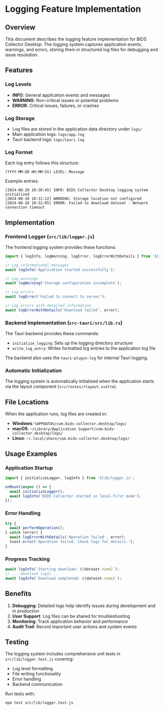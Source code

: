 # Logging Feature Implementation

## Overview

This document describes the logging feature implementation for BIDS Collector Desktop. The logging system captures application events, warnings, and errors, storing them in structured log files for debugging and issue resolution.

## Features

### Log Levels
- **INFO**: General application events and messages
- **WARNING**: Non-critical issues or potential problems  
- **ERROR**: Critical issues, failures, or crashes

### Log Storage
- Log files are stored in the application data directory under `logs/`
- Main application logs: `logs/app.log`
- Tauri backend logs: `logs/tauri.log`

### Log Format
Each log entry follows this structure:
```
[YYYY-MM-DD HH:MM:SS] LEVEL: Message
```

Example entries:
```
[2024-08-20 10:30:45] INFO: BIDS Collector Desktop logging system initialized
[2024-08-20 10:31:12] WARNING: Storage location not configured
[2024-08-20 10:32:05] ERROR: Failed to download dataset - Network connection timeout
```

## Implementation

### Frontend Logger (`src/lib/logger.js`)

The frontend logging system provides these functions:

```javascript
import { logInfo, logWarning, logError, logErrorWithDetails } from '$lib/logger.js';

// Log informational messages
await logInfo('Application started successfully');

// Log warnings
await logWarning('Storage configuration incomplete');

// Log errors
await logError('Failed to connect to server');

// Log errors with detailed information
await logErrorWithDetails('Download failed', error);
```

### Backend Implementation (`src-tauri/src/lib.rs`)

The Tauri backend provides these commands:
- `initialize_logging`: Sets up the logging directory structure
- `write_log_entry`: Writes formatted log entries to the application log file

The backend also uses the `tauri-plugin-log` for internal Tauri logging.

### Automatic Initialization

The logging system is automatically initialized when the application starts via the layout component (`src/routes/+layout.svelte`).

## File Locations

When the application runs, log files are created in:

- **Windows**: `%APPDATA%/com.bids-collector.desktop/logs/`
- **macOS**: `~/Library/Application Support/com.bids-collector.desktop/logs/`  
- **Linux**: `~/.local/share/com.bids-collector.desktop/logs/`

## Usage Examples

### Application Startup
```javascript
import { initializeLogger, logInfo } from '$lib/logger.js';

onMount(async () => {
  await initializeLogger();
  await logInfo('BIDS Collector started in local-first mode');
});
```

### Error Handling
```javascript
try {
  await performOperation();
} catch (error) {
  await logErrorWithDetails('Operation failed', error);
  toast.error('Operation failed. Check logs for details.');
}
```

### Progress Tracking
```javascript
await logInfo(`Starting download: ${dataset.name}`);
// ... download logic ...
await logInfo(`Download completed: ${dataset.name}`);
```

## Benefits

1. **Debugging**: Detailed logs help identify issues during development and in production
2. **User Support**: Log files can be shared for troubleshooting
3. **Monitoring**: Track application behavior and performance
4. **Audit Trail**: Record important user actions and system events

## Testing

The logging system includes comprehensive unit tests in `src/lib/logger.test.js` covering:
- Log level formatting
- File writing functionality
- Error handling
- Backend communication

Run tests with:
```bash
npm test src/lib/logger.test.js
```